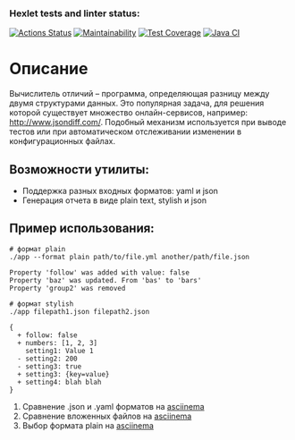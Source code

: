 ### Hexlet tests and linter status:
[![Actions Status](https://github.com/Lunycat/java-project-71/actions/workflows/hexlet-check.yml/badge.svg)](https://github.com/Lunycat/java-project-71/actions)
[![Maintainability](https://api.codeclimate.com/v1/badges/e1a569359340e85ff88d/maintainability)](https://codeclimate.com/github/Lunycat/java-project-71/maintainability)
[![Test Coverage](https://api.codeclimate.com/v1/badges/e1a569359340e85ff88d/test_coverage)](https://codeclimate.com/github/Lunycat/java-project-71/test_coverage)
[![Java CI](https://github.com/Lunycat/java-project-71/actions/workflows/main.yml/badge.svg)](https://github.com/Lunycat/java-project-71/actions/workflows/main.yml)

# Описание
Вычислитель отличий – программа, определяющая разницу между двумя структурами данных. Это популярная задача, для решения которой существует множество онлайн-сервисов, например: http://www.jsondiff.com/. Подобный механизм используется при выводе тестов или при автоматическом отслеживании изменении в конфигурационных файлах.

## Возможности утилиты:

+ Поддержка разных входных форматов: yaml и json
+ Генерация отчета в виде plain text, stylish и json

## Пример использования:

```
# формат plain
./app --format plain path/to/file.yml another/path/file.json

Property 'follow' was added with value: false
Property 'baz' was updated. From 'bas' to 'bars'
Property 'group2' was removed

# формат stylish
./app filepath1.json filepath2.json

{
  + follow: false
  + numbers: [1, 2, 3]
    setting1: Value 1
  - setting2: 200
  - setting3: true
  + setting3: {key=value}
  + setting4: blah blah
}
```

1) Сравнение .json и .yaml форматов на [asciinema](https://asciinema.org/a/jT407JCZaA1pHbggllm9IV7Mw)
2) Сравнение вложенных файлов на [asciinema](https://asciinema.org/a/vLbOpBsGjgzwwv3Vzlee5vGOi)
3) Выбор формата plain на [asciinema](https://asciinema.org/a/u0Ahn1yXnMInpMSQa6ThjWdHg)
